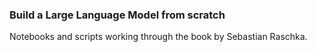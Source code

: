 ### Build a Large Language Model from scratch

Notebooks and scripts working through the book by Sebastian Raschka.